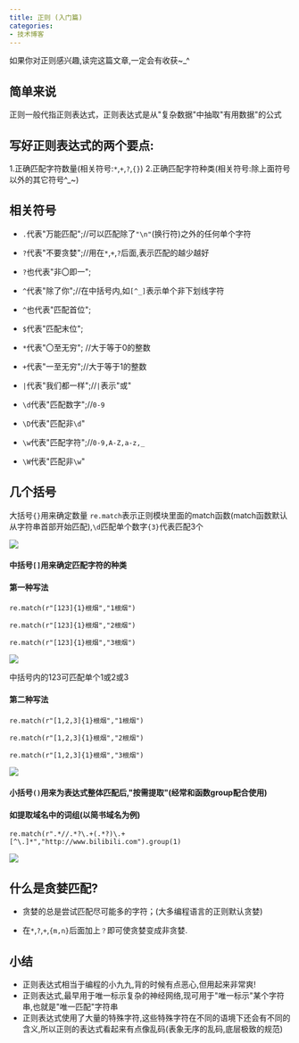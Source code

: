 ```yaml
---
title: 正则 (入门篇)
categories:
- 技术博客
---
```



如果你对正则感兴趣,读完这篇文章,一定会有收获~_^

## 简单来说

正则一般代指正则表达式，正则表达式是从"复杂数据"中抽取"有用数据"的公式



## 写好正则表达式的两个要点:

1.正确匹配字符数量(相关符号:`*`,`+`,`?`,`{}`)
2.正确匹配字符种类(相关符号:除上面符号以外的其它符号^_~)



## 相关符号

- `.`代表"万能匹配";//可以匹配除了`"\n"`(换行符)之外的任何单个字符

- `?`代表"不要贪婪";//用在`*`,`+`,`?`后面,表示匹配的越少越好
- `?`也代表"非〇即一";

- `^`代表"除了你";//在中括号内,如`[^_]`表示单个非下划线字符
- `^`也代表"匹配首位";
- `$`代表"匹配末位";
- `*`代表"〇至无穷"; //大于等于0的整数

- `+`代表"一至无穷";//大于等于1的整数
- `|`代表"我们都一样";//`|`表示"或"


- `\d`代表"匹配数字";//`0-9`
- `\D`代表"匹配非`\d`"
- `\w`代表"匹配字符";//`0-9,A-Z,a-z,_`
- `\W`代表"匹配非`\w`"



## 几个括号
大括号`{}`用来确定数量
`re.match`表示正则模块里面的match函数(match函数默认从字符串首部开始匹配),`\d`匹配单个数字`{3}`代表匹配3个

![](https://v2fy.com/asset/0i/jikemiji/jikemiji-md/2020-12-26-re-1608997509000.assets/3203841-6ba2fef861bcc36e.png)



#### 中括号`[]`用来确定匹配字符的种类

#### 第一种写法

```re
re.match(r"[123]{1}根烟","1根烟")

re.match(r"[123]{1}根烟","2根烟")

re.match(r"[123]{1}根烟","3根烟")
```


![](https://v2fy.com/asset/0i/jikemiji/jikemiji-md/2020-12-26-re-1608997509000.assets/3203841-48e3111b99f0bfd1.png)


中括号内的123可匹配单个1或2或3


#### 第二种写法

```
re.match(r"[1,2,3]{1}根烟","1根烟")

re.match(r"[1,2,3]{1}根烟","2根烟")

re.match(r"[1,2,3]{1}根烟","3根烟")
```


![](https://v2fy.com/asset/0i/jikemiji/jikemiji-md/2020-12-26-re-1608997509000.assets/3203841-5ceb56ba8c90d67b.png)



#### 小括号`()`用来为表达式整体匹配后,"按需提取"(经常和函数group配合使用)

#### 如提取域名中的词组(以简书域名为例)
`re.match(r".*//.*?\.+(.*?)\.+[^\.]*","http://www.bilibili.com").group(1)`


![](https://v2fy.com/asset/0i/jikemiji/jikemiji-md/2020-12-26-re-1608997509000.assets/3203841-d8dd5fbedd108070.png)



## 什么是贪婪匹配?

- 贪婪的总是尝试匹配尽可能多的字符；(大多编程语言的正则默认贪婪)

- 在`*`,`?`,`+`,`{m,n}`后面加上`？`即可使贪婪变成非贪婪.

  

  

## 小结

- 正则表达式相当于编程的小九九,背的时候有点恶心,但用起来非常爽!
- 正则表达式,最早用于唯一标示复杂的神经网络,现可用于"唯一标示"某个字符串,也就是"唯一匹配"字符串
- 正则表达式使用了大量的特殊字符,这些特殊字符在不同的语境下还会有不同的含义,所以正则的表达式看起来有点像乱码(表象无序的乱码,底层极致的规范)









